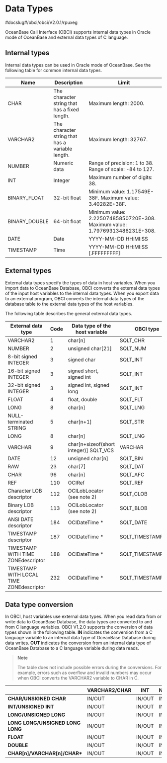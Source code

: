 # Data Types

#docslug#/obci/obci/V2.0.1/rpuxeg

OceanBase Call Interface (OBCI) supports internal data types in Oracle mode of OceanBase and external data types of C language.

## Internal types

Internal data types can be used in Oracle mode of OceanBase. See the following table for common internal data types.

|     Name      |                   Description                    |                                            Limit                                             |
|---------------|--------------------------------------------------|----------------------------------------------------------------------------------------------|
| CHAR          | The character string that has a fixed length.    | Maximum length: 2000.                                                                        |
| VARCHAR2      | The character string that has a variable length. | Maximum length: 32767.                                                                       |
| NUMBER        | Numeric data                                     | Range of precision: 1 to 38.  Range of scale: -84 to 127.                    |
| INT           | Integer                                          | Maximum number of digits: 38.                                                                |
| BINARY_FLOAT  | 32-bit float                                     | Minimum value: 1.17549E-38F.  Maximum value: 3.40282E+38F.                   |
| BINARY_DOUBLE | 64-bit float                                     | Minimum value: 2.22507485850720E-308.  Maximum value: 1.79769313486231E+308. |
| DATE          | Date                                             | YYYY-MM-DD HH:MI:SS                                                                          |
| TIMESTAMP     | Time                                             | YYYY-MM-DD HH:MI:SS \[.FFFFFFFFF\]                                                           |

## External types

External data types specify the types of data in host variables. When you import data to OceanBase Database, OBCI converts the external data types of the input host variables to the internal data types. When you export data to an external program, OBCI converts the internal data types of the database table to the external data types of the host variables.

The following table describes the general external data types.

|            External data type            | Code |      Data type of the host variable      |     OBCI type      |
|------------------------------------------|------|------------------------------------------|--------------------|
| VARCHAR2                                 | 1    | char\[n\]                                | SQLT_CHR           |
| NUMBER                                   | 2    | unsigned char\[21\]                      | SQLT_NUM           |
| 8-bit signed INTEGER                     | 3    | signed char                              | SQLT_INT           |
| 16-bit signed INTEGER                    | 3    | signed short, signed int                 | SQLT_INT           |
| 32-bit signed INTEGER                    | 3    | signed int, signed long                  | SQLT_INT           |
| FLOAT                                    | 4    | float, double                            | SQLT_FLT           |
| LONG                                     | 8    | char\[n\]                                | SQLT_LNG           |
| NULL-terminated STRING                   | 5    | char\[n+1\]                              | SQLT_STR           |
| LONG                                     | 8    | char\[n\]                                | SQLT_LNG           |
| VARCHAR                                  | 9    | char\[n+sizeof(short integer)\] SQLT_VCS | VARCHAR            |
| DATE                                     | 12   | unsigned char\[n\]                       | SQLT_BIN           |
| RAW                                      | 23   | char\[7\]                                | SQLT_DAT           |
| CHAR                                     | 96   | char\[n\]                                | SQLT_AFC           |
| REF                                      | 110  | OCIRef                                   | SQLT_REF           |
| Character LOB descriptor                 | 112  | OCILobLocator (see note 2)               | SQLT_CLOB          |
| Binary LOB descriptor                    | 113  | OCILobLocator (see note 2)               | SQLT_BLOB          |
| ANSI DATE descriptor                     | 184  | OCIDateTime \*                           | SQLT_DATE          |
| TIMESTAMP descriptor                     | 187  | OCIDateTime \*                           | SQLT_TIMESTAMP     |
| TIMESTAMP WITH TIME ZONEdescriptor       | 188  | OCIDateTime \*                           | SQLT_TIMESTAMP_TZ  |
| TIMESTAMP WITH LOCAL TIME ZONEdescriptor | 232  | OCIDateTime \*                           | SQLT_TIMESTAMP_LTZ |

## Data type conversion

In OBCI, host variables use external data types. When you read data from or write data to OceanBase Database, the data types are converted to and from C language variables. OBCI V1.2.0 supports the conversion of data types shown in the following table. **IN** indicates the conversion from a C language variable to an internal data type of OceanBase Database during data writes. **OUT** indicates the conversion from an internal data type of OceanBase Database to a C language variable during data reads.

> **Note**
>
> The table does not include possible errors during the conversions. For example, errors such as overflow and invalid numbers may occur when OBCI converts the VARCHAR2 variable to CHAR in C.

|                                   | **VARCHAR2/CHAR** | **INT** | **NUMBER** | **FLOAT** | **BINARY_FLOAT** | **BINARY_DOUBLE** | **DATE** | **TIMESTAMP** |
|-----------------------------------|-------------------|---------|------------|-----------|------------------|-------------------|----------|---------------|
| **CHAR/UNSIGNED CHAR**            | IN/OUT            | IN/OUT  | IN/OUT     | IN/OUT    | IN/OUT           | IN/OUT            |          |               |
| **INT/UNSIGNED INT**              | IN/OUT            | IN/OUT  | IN/OUT     | IN/OUT    | IN/OUT           | IN/OUT            |          |               |
| **LONG/UNSIGNED LONG**            | IN/OUT            | IN/OUT  | IN/OUT     | IN/OUT    | IN/OUT           | IN/OUT            |          |               |
| **LONG LONG/UNSIGNED LONG LONG**  | IN/OUT            | IN/OUT  | IN/OUT     | IN/OUT    | IN/OUT           | IN/OUT            |          |               |
| **FLOAT**                         | IN/OUT            | IN/OUT  | IN/OUT     | IN/OUT    | IN/OUT           | IN/OUT            |          |               |
| **DOUBLE**                        | IN/OUT            | IN/OUT  | IN/OUT     | IN/OUT    | IN/OUT           | IN/OUT            |          |               |
| **CHAR\[n\]/VARCHAR\[n\]/CHAR\*** | IN/OUT            | IN/OUT  | IN/OUT     | IN/OUT    | IN/OUT           | IN/OUT            | IN/OUT   | IN            |
